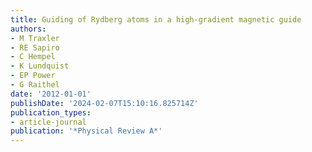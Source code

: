 ```yaml
---
title: Guiding of Rydberg atoms in a high-gradient magnetic guide
authors:
- M Traxler
- RE Sapiro
- C Hempel
- K Lundquist
- EP Power
- G Raithel
date: '2012-01-01'
publishDate: '2024-02-07T15:10:16.825714Z'
publication_types:
- article-journal
publication: '*Physical Review A*'
---
```

